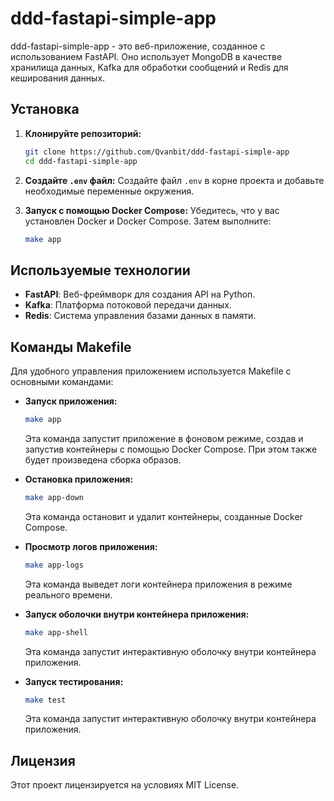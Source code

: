 # ddd-fastapi-simple-app

ddd-fastapi-simple-app - это веб-приложение, созданное с использованием FastAPI. Оно использует MongoDB в качестве хранилища данных, Kafka для обработки сообщений и Redis для кеширования данных.

## Установка

1. **Клонируйте репозиторий:**
    ```sh
    git clone https://github.com/Qvanbit/ddd-fastapi-simple-app
    cd ddd-fastapi-simple-app
    ```

2. **Создайте `.env` файл:**
    Создайте файл `.env` в корне проекта и добавьте необходимые переменные окружения.

3. **Запуск с помощью Docker Compose:**
    Убедитесь, что у вас установлен Docker и Docker Compose. Затем выполните:
    ```sh
    make app
    ```

## Используемые технологии

- **FastAPI**: Веб-фреймворк для создания API на Python.
- **Kafka**: Платформа потоковой передачи данных.
- **Redis**: Система управления базами данных в памяти.

## Команды Makefile

Для удобного управления приложением используется Makefile с основными командами:

- **Запуск приложения:**
    ```sh
    make app
    ```
    Эта команда запустит приложение в фоновом режиме, создав и запустив контейнеры с помощью Docker Compose. При этом также будет произведена сборка образов.

- **Остановка приложения:**
    ```sh
    make app-down
    ```
    Эта команда остановит и удалит контейнеры, созданные Docker Compose.

- **Просмотр логов приложения:**
    ```sh
    make app-logs
    ```
    Эта команда выведет логи контейнера приложения в режиме реального времени.

- **Запуск оболочки внутри контейнера приложения:**
    ```sh
    make app-shell
    ```
    Эта команда запустит интерактивную оболочку внутри контейнера приложения.

- **Запуск тестирования:**
    ```sh
    make test
    ```
    Эта команда запустит интерактивную оболочку внутри контейнера приложения.

## Лицензия

Этот проект лицензируется на условиях MIT License.
